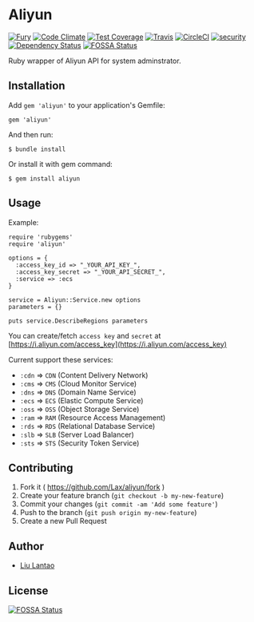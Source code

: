 # Aliyun

[![Fury](https://badge.fury.io/rb/aliyun.png)](http://badge.fury.io/rb/aliyun)
[![Code Climate](https://codeclimate.com/github/Lax/aliyun/badges/gpa.svg)](https://codeclimate.com/github/Lax/aliyun)
[![Test Coverage](https://codeclimate.com/github/Lax/aliyun/badges/coverage.svg)](https://codeclimate.com/github/Lax/aliyun/coverage)
[![Travis](https://travis-ci.org/Lax/aliyun.svg?branch=master)](https://travis-ci.org/Lax/aliyun)
[![CircleCI](https://circleci.com/gh/Lax/aliyun/tree/master.png?style=shield)](https://circleci.com/gh/Lax/aliyun)
[![security](https://hakiri.io/github/Lax/aliyun/master.svg)](https://hakiri.io/github/Lax/aliyun/master)
[![Dependency Status](https://gemnasium.com/Lax/aliyun.svg)](https://gemnasium.com/Lax/aliyun)
[![FOSSA Status](https://app.fossa.io/api/projects/git%2Bgithub.com%2FLax%2Faliyun.svg?type=shield)](https://app.fossa.io/projects/git%2Bgithub.com%2FLax%2Faliyun?ref=badge_shield)

Ruby wrapper of Aliyun API for system adminstrator.

## Installation

Add `gem 'aliyun'` to your application's Gemfile:

    gem 'aliyun'

And then run:

    $ bundle install

Or install it with gem command:

    $ gem install aliyun

## Usage

Example:

    require 'rubygems'
    require 'aliyun'

    options = {
      :access_key_id => "_YOUR_API_KEY_",
      :access_key_secret => "_YOUR_API_SECRET_",
      :service => :ecs
    }

    service = Aliyun::Service.new options
    parameters = {}

    puts service.DescribeRegions parameters

You can create/fetch `access key` and `secret` at [https://i.aliyun.com/access_key](https://i.aliyun.com/access_key)

Current support these services:

* `:cdn` => `CDN` (Content Delivery Network)
* `:cms` => `CMS` (Cloud Monitor Service)
* `:dns` => `DNS` (Domain Name Service)
* `:ecs` => `ECS` (Elastic Compute Service)
* `:oss` => `OSS` (Object Storage Service)
* `:ram` => `RAM` (Resource Access Management)
* `:rds` => `RDS` (Relational Database Service)
* `:slb` => `SLB` (Server Load Balancer)
* `:sts` => `STS` (Security Token Service)

## Contributing

1. Fork it ( https://github.com/Lax/aliyun/fork )
2. Create your feature branch (`git checkout -b my-new-feature`)
3. Commit your changes (`git commit -am 'Add some feature'`)
4. Push to the branch (`git push origin my-new-feature`)
5. Create a new Pull Request

## Author

* [Liu Lantao](https://github.com/Lax)


## License
[![FOSSA Status](https://app.fossa.io/api/projects/git%2Bgithub.com%2FLax%2Faliyun.svg?type=large)](https://app.fossa.io/projects/git%2Bgithub.com%2FLax%2Faliyun?ref=badge_large)
